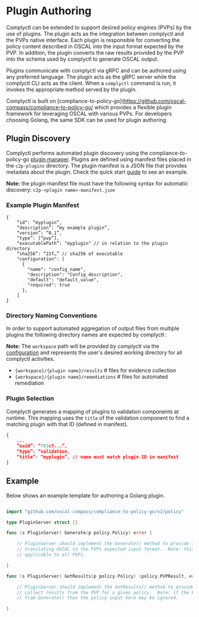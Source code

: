 # Plugin Authoring

Complyctl can be extended to support desired policy engines (PVPs) by the use of plugins.
The plugin acts as the integration between complyctl and the PVPs native interface.
Each plugin is responsible for converting the policy content described in OSCAL into the input format expected by the PVP.
In addition, the plugin converts the raw results provided by the PVP into the schema used by complyctl to generate OSCAL output.

Plugins communicate with complyctl via gRPC and can be authored using any preferred language.
The plugin acts as the gRPC server while the complyctl CLI acts as the client.
When a `complyctl` command is run, it invokes the appropriate method served by the plugin.

Complyctl is built on [compliance-to-policy-go](https://github.com/oscal-compass/compliance-to-policy-go/ which provides a flexible plugin framework for leveraging OSCAL with various PVPs. For developers choosing Golang, the same SDK can be used for plugin authoring.

## Plugin Discovery

Complyctl performs automated plugin discovery using the compliance-to-policy-go [plugin manager](https://github.com/complytime/compliance-to-policy-go/blob/CPLYTM-272/plugin/discovery.go).
Plugins are defined using manifest files placed in the `c2p-plugins` directory.
The plugin manifest is a JSON file that provides metadata about the plugin.
Check the quick start [guide](QUICK_START.md) to see an example.

**Note:** the plugin manifest file must have the following syntax for automatic discovery: `c2p-<plugin name>-manifest.json`

### Example Plugin Manifest

```
{
	“id”: “myplugin”,
	“description”: “my example plugin”,
	“version”: “0.1”,
	“type”: [“pvp”],
	“executablePath”: "myplugin" // in relation to the plugin directory
	“sha256”: “23f…” // sha256 of executable
	"configuration": [
      {
        "name": "config_name",
        "description": "Config description",
        "default": "default_value",
        "required": true
      },
	]
}
```

### Directory Naming Conventions

In order to support automated aggregation of output files from multiple plugins the following directory names are expected by complyctl :

**Note:** The `workspace` path will be provided by complyctl via the [configuration](https://github.com/complytime/complyctl/blob/6cf2e92aff852119bba83e579e2c6d8700e4bcec/internal/complytime/plugins.go#L72) and represents the user's desired working directory for all complyctl activities.

- `{workspace}/{plugin name}/results` # files for evidence collection
- `{workspace}/{plugin name}/remediations` # files for automated remediation

### Plugin Selection

Complyctl generates a mapping of plugins to validation components at runtime.
This mapping uses the `title` of the validation component to find a matching plugin with that ID (defined in manifest).

```json
{
	...
	“uuid”: “701c7...”,
	“type”: “validation,
	“title”: “myplugin”, // name must match plugin ID in manifest
}
```

## Example

Below shows an example template for authoring a Golang plugin.

```go

import "github.com/oscal-compass/compliance-to-policy-go/v2/policy"

type PluginServer struct {}

func (s PluginServer) Generate(p policy.Policy) error {

	// PluginServer should implement the Generate() method to provide logic for
	// translating OSCAL to the PVPs expected input format.  Note: this may not be
	// applicable to all PVPs.

}

func (s PluginServer) GetResults(p policy.Policy) (policy.PVPResult, error) {

	// PluginServer should implement the GetResults() method to provide logic to
	// collect results from the PVP for a given policy.  Note: if the PVP requires input
	// from Generate() then the policy input here may be ignored.

}
```

